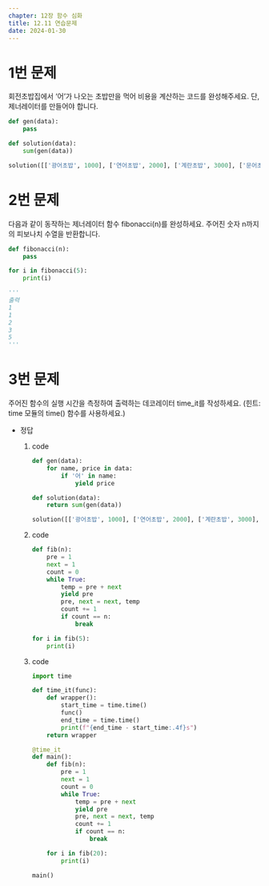 ```yaml
---
chapter: 12장 함수 심화
title: 12.11 연습문제
date: 2024-01-30
---
```


# 1번 문제

회전초밥집에서 ‘어’가 나오는 초밥만을 먹어 비용을 계산하는 코드를 완성해주세요. 단, 제너레이터를 만들어야 합니다.

```python
def gen(data):
    pass

def solution(data):
    sum(gen(data))

solution([['광어초밥', 1000], ['연어초밥', 2000], ['계란초밥', 3000], ['문어초밥', 4000], ['장어초밥', 5000]])
```

# 2번 문제

다음과 같이 동작하는 제너레이터 함수 fibonacci(n)를 완성하세요. 주어진 숫자 n까지의 피보나치 수열을 반환합니다.

```python
def fibonacci(n):
    pass

for i in fibonacci(5):
    print(i)

'''
출력
1
1
2
3
5
'''
```

# 3번 문제

주어진 함수의 실행 시간을 측정하여 출력하는 데코레이터 time_it를 작성하세요. (힌트: time 모듈의 time() 함수를 사용하세요.)

- 정답

  1. code

     ```python
     def gen(data):
         for name, price in data:
             if '어' in name:
                 yield price

     def solution(data):
         return sum(gen(data))

     solution([['광어초밥', 1000], ['연어초밥', 2000], ['계란초밥', 3000], ['문어초밥', 4000], ['장어초밥', 5000]])
     ```

  2. code

     ```python
     def fib(n):
         pre = 1
         next = 1
         count = 0
         while True:
             temp = pre + next
             yield pre
             pre, next = next, temp
             count += 1
             if count == n:
                 break

     for i in fib(5):
         print(i)
     ```

  3. code

     ```python
     import time

     def time_it(func):
         def wrapper():
             start_time = time.time()
             func()
             end_time = time.time()
             print(f"{end_time - start_time:.4f}s")
         return wrapper

     @time_it
     def main():
         def fib(n):
             pre = 1
             next = 1
             count = 0
             while True:
                 temp = pre + next
                 yield pre
                 pre, next = next, temp
                 count += 1
                 if count == n:
                     break

         for i in fib(20):
             print(i)

     main()
     ```
